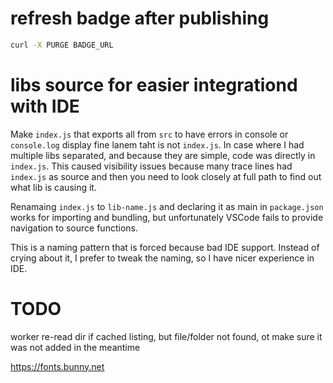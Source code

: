 # refresh badge after publishing

```sh
curl -X PURGE BADGE_URL
```

# libs source for easier integrationd with IDE

Make `index.js` that exports all from `src` to have errors in console or `console.log` display fine lanem taht is not `index.js`. In case where I had multiple libs separated, and because they are simple, code was directly in `index.js`. This caused visibility issues because many trace lines had `index.js` as source and then you need to look closely at full path to find out what lib is causing it.

Renamaing `index.js` to `lib-name.js` and declaring it as main in `package.json` works for importing and bundling, but unfortunately VSCode fails to provide navigation to source functions. 

This is a naming pattern that is forced because bad IDE support. Instead of crying about it, I prefer to tweak the naming, so I have nicer experience in IDE.

# TODO
worker re-read dir if cached listing, but file/folder not found, ot make sure it was not added in the meantime

https://fonts.bunny.net
